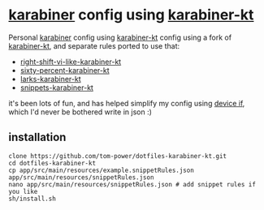 # [karabiner](https://karabiner-elements.pqrs.org/) config using [karabiner-kt](https://github.com/tom-power/karabiner-kt)

Personal [karabiner](https://karabiner-elements.pqrs.org/) config using [karabiner-kt](https://github.com/tom-power/karabiner-kt) config using a fork of [karabiner-kt](https://github.com/kaushikgopal/karabiner-kt), and separate rules ported to use that:

- [right-shift-vi-like-karabiner-kt](https://github.com/tom-power/right-shift-vi-like-karabiner-kt)
- [sixty-percent-karabiner-kt](https://github.com/tom-power/sixty-percent-karabiner-kt)
- [larks-karabiner-kt](https://github.com/tom-power/larks-karabiner-kt)
- [snippets-karabiner-kt](https://github.com/tom-power/snippets-karabiner-kt)

it's been lots of fun, and has helped simplify my config using [device if](https://karabiner-elements.pqrs.org/docs/json/complex-modifications-manipulator-definition/conditions/device/), which I'd never be bothered write in json :)

## installation

```shell
clone https://github.com/tom-power/dotfiles-karabiner-kt.git
cd dotfiles-karabiner-kt
cp app/src/main/resources/example.snippetRules.json app/src/main/resources/snippetRules.json
nano app/src/main/resources/snippetRules.json # add snippet rules if you like
sh/install.sh
```
